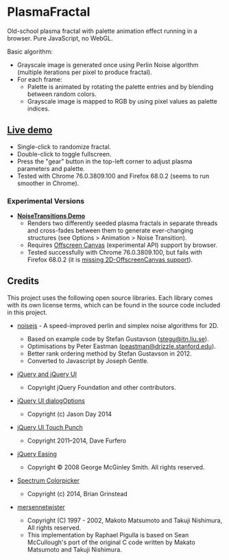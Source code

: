 # PlasmaFractal
Old-school plasma fractal with palette animation effect running in a browser. Pure JavaScript, no WebGL.

Basic algorithm:
- Grayscale image is generated once using Perlin Noise algorithm (multiple iterations per pixel to produce fractal).
- For each frame:
  - Palette is animated by rotating the palette entries and by blending between random colors.
  - Grayscale image is mapped to RGB by using pixel values as palette indices.

## [Live demo](https://zett42.github.io/PlasmaFractal/)
- Single-click to randomize fractal.
- Double-click to toggle fullscreen.
- Press the "gear" button in the top-left corner to adjust plasma parameters and palette.
- Tested with Chrome 76.0.3809.100 and Firefox 68.0.2 (seems to run smoother in Chrome).

### Experimental Versions
- [**NoiseTransitions Demo**](https://zett42.github.io/PlasmaFractal/experimental/NoiseTransition/index.html)
  - Renders two differently seeded plasma fractals in separate threads and cross-fades between them to generate ever-changing structures (see Options > Animation > Noise Transition).
  - Requires [Offscreen Canvas](https://developer.mozilla.org/en-US/docs/Web/API/OffscreenCanvas) (experimental API) support by browser.
  - Tested successfully with Chrome 76.0.3809.100, but fails with Firefox 68.0.2 (it is [missing 2D-OffscreenCanvas support](https://bugzilla.mozilla.org/show_bug.cgi?id=801176)). 

## Credits
This project uses the following open source libraries. Each library comes with its own license terms, which can be found in the source code included in this project.

- [noisejs](https://github.com/josephg/noisejs) - A speed-improved perlin and simplex noise algorithms for 2D. 
  - Based on example code by Stefan Gustavson (stegu@itn.liu.se). 
  - Optimisations by Peter Eastman (peastman@drizzle.stanford.edu). 
  - Better rank ordering method by Stefan Gustavson in 2012. 
  - Converted to Javascript by Joseph Gentle. 

- [jQuery and jQuery UI](https://jquery.org/) 
  - Copyright jQuery Foundation and other contributors. 
  
- [jQuery UI dialogOptions](https://github.com/jasonday/jQuery-UI-Dialog-extended)
  - Copyright (c) Jason Day 2014
  
- [jQuery UI Touch Punch](http://touchpunch.furf.com/)
  - Copyright 2011–2014, Dave Furfero

- [jQuery Easing](http://gsgd.co.uk/sandbox/jquery/easing/)
  - Copyright © 2008 George McGinley Smith. All rights reserved.

- [Spectrum Colorpicker](http://briangrinstead.com)
  - Copyright (c) 2014, Brian Grinstead 

- [mersennetwister](https://github.com/pigulla/mersennetwister)
  - Copyright (C) 1997 - 2002, Makoto Matsumoto and Takuji Nishimura, All rights reserved.
  - This implementation by Raphael Pigulla is based on Sean McCullough's port of the original C code written by Makato Matsumoto and Takuji Nishimura.
